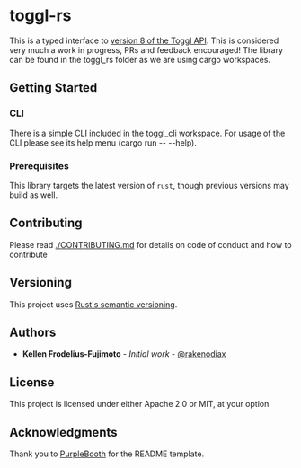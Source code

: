 # toggl-rs

This is a typed interface to [version 8 of the Toggl API](https://github.com/toggl/toggl_api_docs/blob/master/toggl_api.md). This is considered very much a work in progress, PRs and feedback encouraged! The library can be found in the toggl_rs folder as we are using cargo workspaces.

## Getting Started

### CLI
There is a simple CLI included in the toggl_cli workspace. For usage of the CLI please see its help menu (cargo run -- --help).

### Prerequisites

This library targets the latest version of `rust`, though previous versions may build as well.

## Contributing

Please read [./CONTRIBUTING.md](CONTRIBUTING.md) for details on code of conduct and how to contribute

## Versioning

This project uses [Rust's semantic versioning](https://github.com/rust-lang/rfcs/blob/master/text/1105-api-evolution.md).

## Authors

- **Kellen Frodelius-Fujimoto** - *Initial work* - [@rakenodiax](https://github.com/rakenodiax/)

## License

This project is licensed under either Apache 2.0 or MIT, at your option

## Acknowledgments

Thank you to [PurpleBooth](https://github.com/PurpleBooth/) for the README template.